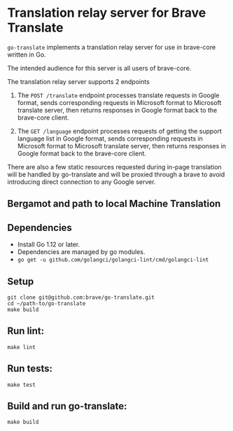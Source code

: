# Translation relay server for Brave Translate

`go-translate` implements a translation relay server for use in brave-core written in Go.

The intended audience for this server is all users of brave-core.

The translation relay server supports 2 endpoints

1) The `POST /translate` endpoint processes translate requests in Google format, sends corresponding requests in Microsoft format to Microsoft translate server, then returns responses in Google format back to the brave-core client.

2) The `GET /language` endpoint processes requests of getting the support language list in Google format, sends corresponding requests in Microsoft format to Microsoft translate server, then returns responses in Google format back to the brave-core client.

There are also a few static resources requested during in-page translation will be handled by go-translate and will be proxied through a brave to avoid introducing direct connection to any Google server.

## Bergamot and path to local Machine Translation

## Dependencies

- Install Go 1.12 or later.
- Dependencies are managed by go modules.
- `go get -u github.com/golangci/golangci-lint/cmd/golangci-lint`

## Setup

```
git clone git@github.com:brave/go-translate.git
cd ~/path-to/go-translate
make build
```

## Run lint:

`make lint`

## Run tests:

`make test`

## Build and run go-translate:

`make build`
